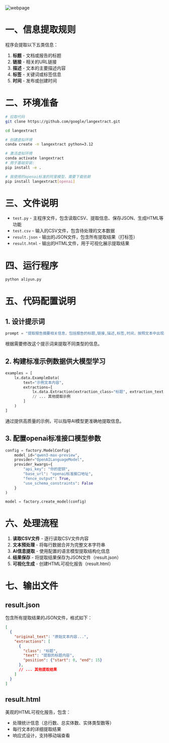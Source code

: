 ![webpage](C:\Users\zpy\Desktop\GitHub_provider\langextract_demo\images\webpage.png)



# 一、信息提取规则

程序会提取以下五类信息：

1. **标题** - 文档或报告的标题
2. **链接** - 相关的URL链接
3. **描述** - 文本的主要描述内容
4. **标签** - 关键词或标签信息
5. **时间** - 发布或创建时间
# 二、环境准备
```bash
# 拉取代码
git clone https://github.com/google/langextract.git

cd langextract

# 创建虚拟环境
conda create -n langextract python=3.12

# 激活虚拟环境
conda activate langextract
# 用于基础安装:
pip install -e .

# 我使用的openai标准的阿里模型，需要下载依赖
pip install langextract[openai]
```

# 三、文件说明

- `test.py` - 主程序文件，包含读取CSV、提取信息、保存JSON、生成HTML等功能
- `test.csv` - 输入的CSV文件，包含待处理的文本数据
- `result.json` - 输出的JSON文件，包含所有提取结果（打标签）
- `result.html` - 输出的HTML文件，用于可视化展示提取结果

# 四、运行程序

```bash
python aliyun.py
```

# 五、代码配置说明

## 1. 设计提示词

```python
prompt = "提取报告摘要相关信息，包括报告的标题,链接,描述,标签,时间，按照文本中出现的顺序进行提取。"
```

根据需要修改这个提示词来提取不同类型的信息。

## 2. 构建标准示例数据供大模型学习

```python
examples = [
    lx.data.ExampleData(
        text="示例文本内容",
        extractions=[
            lx.data.Extraction(extraction_class="标题", extraction_text="提取的标题"),
            // ... 其他提取示例
        ]
    )
]
```

通过提供高质量的示例，可以指导AI模型更准确地提取信息。

## 3. 配置openai标准接口模型参数

```python
config = factory.ModelConfig(
    model_id="qwen3-max-preview",
    provider="OpenAILanguageModel",
    provider_kwargs={
        "api_key": "你的密钥",
        "base_url": "openai标准接口地址",
        "fence_output": True,
        "use_schema_constraints": False
    }
)

model = factory.create_model(config)
```

# 六、处理流程

1. **读取CSV文件** - 逐行读取CSV文件内容
2. **文本预处理** - 将每行数据合并为完整文本字符串
3. **AI信息提取** - 使用配置的语言模型提取结构化信息
4. **结果保存** - 将提取结果保存为JSON文件（result.json）
5. **可视化生成** - 创建HTML可视化报告（result.html）

# 七、输出文件

## result.json
包含所有提取结果的JSON文件，格式如下：

```json
[
  {
    "original_text": "原始文本内容...",
    "extractions": [
      {
        "class": "标题",
        "text": "提取的标题内容",
        "position": {"start": 0, "end": 15}
      },
      // ... 其他提取结果
    ]
  }
]
```

## result.html
美观的HTML可视化报告，包含：
- 处理统计信息（总行数、总实体数、实体类型数等）
- 每行文本的详细提取结果
- 响应式设计，支持移动端查看



